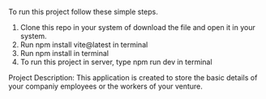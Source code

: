 To run this project follow these simple steps.
1. Clone this repo in your system of download the file and open it in your system.
2. Run npm install vite@latest in terminal
3. Run npm install in terminal
4. To run this project in server, type npm run dev in terminal

Project Description:
This application is created to store the basic details of your companiy employees or the workers of your venture.
